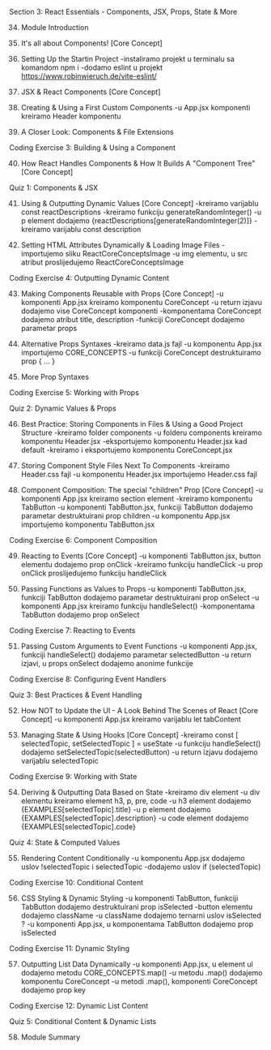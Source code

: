 Section 3: React Essentials - Components, JSX, Props, State & More

34. Module Introduction

35. It's all about Components! [Core Concept]

36. Setting Up the Startin Project
-instaliramo projekt u terminalu sa komandom npm i
-dodamo eslint u projekt https://www.robinwieruch.de/vite-eslint/

37. JSX & React Components [Core Concept]

38. Creating & Using a First Custom Components
-u App.jsx komponenti kreiramo Header komponentu

39. A Closer Look: Components & File Extensions

Coding Exercise 3: Building & Using a Component

40. How React Handles Components & How It Builds A "Component Tree" [Core Concept]

Quiz 1: Components & JSX

41. Using & Outputting Dynamic Values [Core Concept]
-kreiramo varijablu const reactDescriptions
-kreiramo funkciju generateRandomInteger()
-u p element dodajemo {reactDescriptions[generateRandomInteger(2)]}
-kreiramo varijablu const description

42. Setting HTML Attributes Dynamically & Loading Image Files
-importujemo sliku ReactCoreConceptsImage
-u img elementu, u src atribut proslijedujemo ReactCoreConceptsImage

Coding Exercise 4: Outputting Dynamic Content

43. Making Components Reusable with Props [Core Concept]
-u komponenti App.jsx kreiramo komponentu CoreConcept
-u return izjavu dodajemo vise CoreConcept komponenti
-komponentama CoreConcept dodajemo atribut title, description
-funkciji CoreConcept dodajemo parametar props

44. Alternative Props Syntaxes
-kreiramo data.js fajl
-u komponentu App.jsx importujemo CORE_CONCEPTS
-u funkciji CoreConcept destruktuiramo prop { ... }

45. More Prop Syntaxes

Coding Exercise 5: Working with Props

Quiz 2: Dynamic Values & Props

46. Best Practice: Storing Components in Files & Using a Good Project Structure
-kreiramo folder components
-u folderu components kreiramo komponentu Header.jsx
-eksportujemo komponentu Header.jsx kad default
-kreiramo i eksportujemo komponentu CoreConcept.jsx

47. Storing Component Style Files Next To Components
-kreiramo Header.css fajl
-u komponentu Header.jsx importujemo Header.css fajl

48. Component Composition: The special "children" Prop [Core Concept]
-u komponenti App.jsx kreiramo section element
-kreiramo komponentu TabButton
-u komponenti TabButton.jsx, funkciji TabButton dodajemo parametar destruktuirani prop children
-u komponentu App.jsx importujemo komponentu TabButton.jsx

Coding Exercise 6: Component Composition

49. Reacting to Events [Core Concept]
-u komponenti TabButton.jsx, button elementu dodajemo prop onClick
-kreiramo funkciju handleClick 
-u prop onClick proslijedujemo funkciju handleClick

50. Passing Functions as Values to Props
-u komponenti TabButton.jsx, funkciji TabButton dodajemo parametar destruktuirani prop onSelect
-u komponenti App.jsx kreiramo funkciju handleSelect()
-komponentama TabButton dodajemo prop onSelect

Coding Exercise 7: Reacting to Events

51. Passing Custom Arguments to Event Functions
-u komponenti App.jsx, funkciji handleSelect() dodajemo parametar selectedButton
-u return izjavi, u props onSelect dodajemo anonime funkcije

Coding Exercise 8: Configuring Event Handlers

Quiz 3: Best Practices & Event Handling

52. How NOT to Update the UI - A Look Behind The Scenes of React [Core Concept]
-u komponenti App.jsx kreiramo varijablu let tabContent 

53. Managing State & Using Hooks [Core Concept]
-kreiramo const [ selectedTopic, setSelectedTopic ] = useState
-u funkciju handleSelect() dodajemo setSelectedTopic(selectedButton)
-u return izjavu dodajemo varijablu selectedTopic

Coding Exercise 9: Working with State

54. Deriving & Outputting Data Based on State
-kreiramo div element
-u div elementu kreiramo element h3, p, pre, code
-u h3 element dodajemo {EXAMPLES[selectedTopic].title}
-u p element dodajemo {EXAMPLES[selectedTopic].description}
-u code element dodajemo {EXAMPLES[selectedTopic].code}

Quiz 4: State & Computed Values

55. Rendering Content Conditionally
-u komponentu App.jsx dodajemo uslov !selectedTopic i selectedTopic
-dodajemo uslov if (selectedTopic)

Coding Exercise 10: Conditional Content

56. CSS Styling & Dynamic Styling
-u komponenti TabButton, funkciji TabButton dodajemo destruktuirani prop isSelected
-button elementu dodajemo className
-u className dodajemo ternarni uslov isSelected ?
-u komponenti App.jsx, u komponentama TabButton dodajemo prop isSelected

Coding Exercise 11: Dynamic Styling

57. Outputting List Data Dynamically
-u komponenti App.jsx, u element ul dodajemo metodu CORE_CONCEPTS.map()
-u metodu .map() dodajemo komponentu CoreConcept
-u metodi .map(), komponenti CoreConcept dodajemo prop key

Coding Exercise 12: Dynamic List Content

Quiz 5: Conditional Content & Dynamic Lists

58. Module Summary

